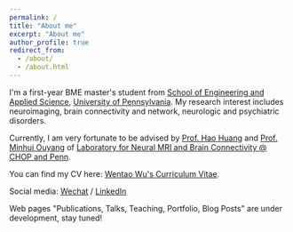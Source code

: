 ```yaml
---
permalink: /
title: "About me"
excerpt: "About me"
author_profile: true
redirect_from: 
  - /about/
  - /about.html
---
```


I'm a first-year BME master's student from [School of Engineering and Applied Science](https://www.seas.upenn.edu/), [University of Pennsylvania](https://www.upenn.edu/). My research interest includes neuroimaging, brain connectivity and network, neurologic and psychiatric disorders.

Currently, I am very fortunate to be advised by [Prof. Hao Huang](https://www.med.upenn.edu/apps/faculty/index.php/g275/p8837947) and [Prof. Minhui Ouyang](https://www.med.upenn.edu/apps/faculty/index.php/g275/p8844108) of [Laboratory for Neural MRI and Brain Connectivity @ CHOP and Penn](https://www.med.upenn.edu/huanglab/).

You can find my CV here: [Wentao Wu's Curriculum Vitae](../assets/Curriculum_Vitae.pdf).

Social media: [Wechat](../images/wechat.png) / [LinkedIn](http://www.linkedin.com/in/wentao-wu-19125826b)

Web pages "Publications, Talks, Teaching, Portfolio, Blog Posts" are under development, stay tuned!
